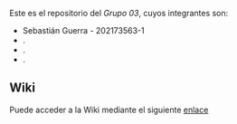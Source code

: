 Este es el repositorio del *Grupo 03*, cuyos integrantes son:

* Sebastián Guerra - 202173563-1
* .
* .
* .

## Wiki

Puede acceder a la Wiki mediante el siguiente [enlace](asdf.com)
